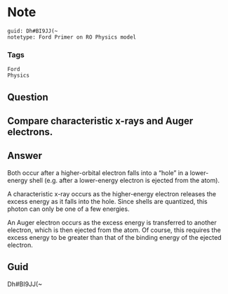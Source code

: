 # Note
```
guid: Dh#BI9JJ(~
notetype: Ford Primer on RO Physics model
```

### Tags
```
Ford
Physics
```

## Question
<h2>Compare characteristic x-rays and Auger electrons.</h2>

## Answer
<section>
<p>Both occur after a higher-orbital electron falls into a “hole” in a lower-energy shell (e.g. after a lower-energy electron is ejected from the atom).</p>
<p>A characteristic x-ray occurs as the higher-energy electron releases the excess energy as it falls into the hole. Since shells are quantized, this photon can only be one of a few energies.</p>
<p>An Auger electron occurs as the excess energy is transferred to another electron, which is then ejected from the atom. Of course, this requires the excess energy to be greater than that of the binding energy of the ejected electron.</p>


</section>

## Guid
Dh#BI9JJ(~

